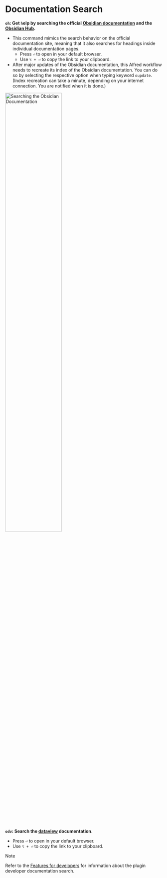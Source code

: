 # Documentation Search
<!-- LTeX: enabled=false -->
**`oh`: Get `h`elp by searching the official [Obsidian documentation](https://help.obsidian.md/Start+here) and the [Obsidian Hub](https://publish.obsidian.md/hub).**
<!-- LTeX: enabled=true -->
- This command mimics the search behavior on the official documentation site,
  meaning that it also searches for headings inside individual documentation
  pages.
	+ Press `⏎` to open in your default browser.
	+ Use `⌥ + ⏎` to copy the link to your clipboard.
- After major updates of the Obsidian documentation, this Alfred workflow needs
  to recreate its index of the Obsidian documentation. You can do so by
  selecting the respective option when typing keyword `oupdate`. (Index
  recreation can take a minute, depending on your internet connection. You
  are notified when it is done.)

<img src="https://i.imgur.com/RkKGrLw.gif" alt="Searching the Obsidian Documentation" width=60%>

**`odv`: Search the [dataview](https://blacksmithgu.github.io/obsidian-dataview/) documentation.**
- Press `⏎` to open in your default browser.
- Use `⌥ + ⏎` to copy the link to your clipboard.

> [!NOTE]
> Refer to the [Features for developers](Features%20for%20Developers.md) for
> information about the plugin developer documentation search.
